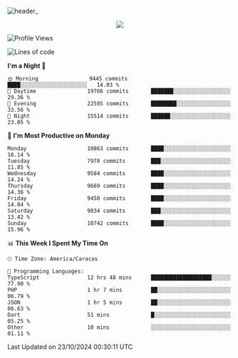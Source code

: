 ![header_](https://github.com/user-attachments/assets/4010d822-ccdc-4198-b608-18c773338d18)


<p align="center">
  <a href="http://www.github.com/thevacs">
    <img src="https://github-readme-streak-stats.herokuapp.com/?user=thevacs&stroke=ffffff&background=1c1917&ring=0891b2&fire=0891b2&currStreakNum=ffffff&currStreakLabel=0891b2&sideNums=ffffff&sideLabels=ffffff&dates=ffffff&hide_border=true" />
  </a>
</p>

<!--START_SECTION:waka-->
![Profile Views](http://img.shields.io/badge/Profile%20Views-0-blue)

![Lines of code](https://img.shields.io/badge/From%20Hello%20World%20I%27ve%20Written-9.9%20million%20lines%20of%20code-blue)

**I'm a Night 🦉** 

```text
🌞 Morning                9445 commits        ████░░░░░░░░░░░░░░░░░░░░░   14.03 % 
🌆 Daytime                19766 commits       ███████░░░░░░░░░░░░░░░░░░   29.36 % 
🌃 Evening                22595 commits       ████████░░░░░░░░░░░░░░░░░   33.56 % 
🌙 Night                  15514 commits       ██████░░░░░░░░░░░░░░░░░░░   23.05 % 
```
📅 **I'm Most Productive on Monday** 

```text
Monday                   10863 commits       ████░░░░░░░░░░░░░░░░░░░░░   16.14 % 
Tuesday                  7978 commits        ███░░░░░░░░░░░░░░░░░░░░░░   11.85 % 
Wednesday                9584 commits        ████░░░░░░░░░░░░░░░░░░░░░   14.24 % 
Thursday                 9669 commits        ████░░░░░░░░░░░░░░░░░░░░░   14.36 % 
Friday                   9450 commits        ████░░░░░░░░░░░░░░░░░░░░░   14.04 % 
Saturday                 9034 commits        ███░░░░░░░░░░░░░░░░░░░░░░   13.42 % 
Sunday                   10742 commits       ████░░░░░░░░░░░░░░░░░░░░░   15.96 % 
```


📊 **This Week I Spent My Time On** 

```text
🕑︎ Time Zone: America/Caracas

💬 Programming Languages: 
TypeScript               12 hrs 48 mins      ███████████████████░░░░░░   77.90 % 
PHP                      1 hr 7 mins         ██░░░░░░░░░░░░░░░░░░░░░░░   06.79 % 
JSON                     1 hr 5 mins         ██░░░░░░░░░░░░░░░░░░░░░░░   06.63 % 
Dart                     51 mins             █░░░░░░░░░░░░░░░░░░░░░░░░   05.25 % 
Other                    10 mins             ░░░░░░░░░░░░░░░░░░░░░░░░░   01.11 % 
```


 Last Updated on 23/10/2024 00:30:11 UTC
<!--END_SECTION:waka-->
